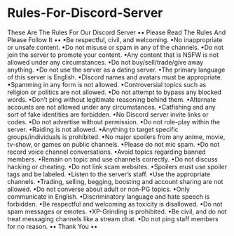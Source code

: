 # Rules-For-Discord-Server #
These Are The Rules For Our Discord Server
•• Please Read The Rules And Please Follow It ••
•Be respectful, civil, and welcoming.
•No inappropriate or unsafe content.
•Do not misuse or spam in any of the channels.
•Do not join the server to promote your content.
•Any content that is NSFW is not allowed under any circumstances.
•Do not buy/sell/trade/give away anything.
•Do not use the server as a dating server.
•The primary language of this server is English.
•Discord names and avatars must be appropriate.
•Spamming in any form is not allowed.
•Controversial topics such as religion or politics are not allowed.
•Do not attempt to bypass any blocked words.
•Don’t ping without legitimate reasoning behind them.
•Alternate accounts are not allowed under any circumstances.
•Catfishing and any sort of fake identities are forbidden.
•No Discord server invite links or codes.
•Do not advertise without permission.
•Do not role-play within the server.
•Raiding is not allowed.
•Anything to target specific groups/individuals is prohibited.
•No major spoilers from any anime, movie, tv-show, or games on public channels.
•Please do not mic spam.
•Do not record voice channel conversations.
•Avoid topics regarding banned members.
•Remain on topic and use channels correctly.
•Do not discuss hacking or cheating.
•Do not link scam websites.
•Spoilers must use spoiler tags and be labeled.
•Listen to the server’s staff.
•Use the appropriate channels.
•Trading, selling, begging, boosting and account sharing are not allowed.
•Do not converse about adult or non-PG topics.
•Only communicate in English.
•Discriminatory language and hate speech is forbidden.
•Be respectful and welcoming as toxicity is disallowed.
•Do not spam messages or emotes.
•XP-Grinding is prohibited.
•Be civil, and do not treat messaging channels like a stream chat.
•Do not ping staff members for no reason.
   •• Thank You ••
